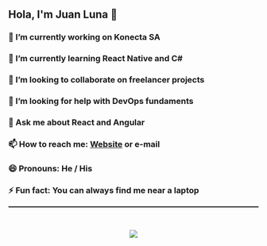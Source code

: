 ## Hola, I'm Juan Luna 👋

### 🔭 I’m currently working on Konecta SA
### 🌱 I’m currently learning React Native and C#
### 👯 I’m looking to collaborate on freelancer projects
### 🤔 I’m looking for help with DevOps fundaments
### 💬 Ask me about React and Angular
### 📫 How to reach me: [Website](https://jdlc.netlify.app/) or e-mail
### 😄 Pronouns: He / His
### ⚡ Fun fact: You can always find me near a laptop
<hr style="border:1px solid gray">
<br> 

<p align="center">
  <img src="https://github-readme-stats.vercel.app/api?username=juanluna96&&show_icons=true&title_color=ffffff&icon_color=bb2acf&text_color=daf7dc&bg_color=151515" />
</p>
